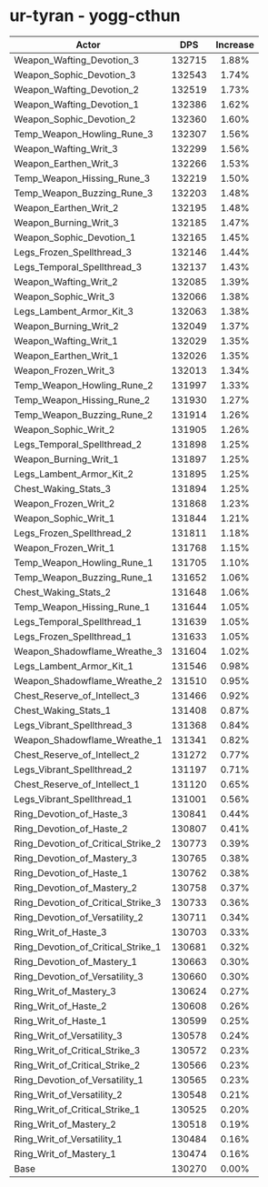 # ur-tyran - yogg-cthun
| Actor | DPS | Increase |
|---|:---:|:---:|
|Weapon_Wafting_Devotion_3|132715|1.88%|
|Weapon_Sophic_Devotion_3|132543|1.74%|
|Weapon_Wafting_Devotion_2|132519|1.73%|
|Weapon_Wafting_Devotion_1|132386|1.62%|
|Weapon_Sophic_Devotion_2|132360|1.60%|
|Temp_Weapon_Howling_Rune_3|132307|1.56%|
|Weapon_Wafting_Writ_3|132299|1.56%|
|Weapon_Earthen_Writ_3|132266|1.53%|
|Temp_Weapon_Hissing_Rune_3|132219|1.50%|
|Temp_Weapon_Buzzing_Rune_3|132203|1.48%|
|Weapon_Earthen_Writ_2|132195|1.48%|
|Weapon_Burning_Writ_3|132185|1.47%|
|Weapon_Sophic_Devotion_1|132165|1.45%|
|Legs_Frozen_Spellthread_3|132146|1.44%|
|Legs_Temporal_Spellthread_3|132137|1.43%|
|Weapon_Wafting_Writ_2|132085|1.39%|
|Weapon_Sophic_Writ_3|132066|1.38%|
|Legs_Lambent_Armor_Kit_3|132063|1.38%|
|Weapon_Burning_Writ_2|132049|1.37%|
|Weapon_Wafting_Writ_1|132029|1.35%|
|Weapon_Earthen_Writ_1|132026|1.35%|
|Weapon_Frozen_Writ_3|132013|1.34%|
|Temp_Weapon_Howling_Rune_2|131997|1.33%|
|Temp_Weapon_Hissing_Rune_2|131930|1.27%|
|Temp_Weapon_Buzzing_Rune_2|131914|1.26%|
|Weapon_Sophic_Writ_2|131905|1.26%|
|Legs_Temporal_Spellthread_2|131898|1.25%|
|Weapon_Burning_Writ_1|131897|1.25%|
|Legs_Lambent_Armor_Kit_2|131895|1.25%|
|Chest_Waking_Stats_3|131894|1.25%|
|Weapon_Frozen_Writ_2|131868|1.23%|
|Weapon_Sophic_Writ_1|131844|1.21%|
|Legs_Frozen_Spellthread_2|131811|1.18%|
|Weapon_Frozen_Writ_1|131768|1.15%|
|Temp_Weapon_Howling_Rune_1|131705|1.10%|
|Temp_Weapon_Buzzing_Rune_1|131652|1.06%|
|Chest_Waking_Stats_2|131648|1.06%|
|Temp_Weapon_Hissing_Rune_1|131644|1.05%|
|Legs_Temporal_Spellthread_1|131639|1.05%|
|Legs_Frozen_Spellthread_1|131633|1.05%|
|Weapon_Shadowflame_Wreathe_3|131604|1.02%|
|Legs_Lambent_Armor_Kit_1|131546|0.98%|
|Weapon_Shadowflame_Wreathe_2|131510|0.95%|
|Chest_Reserve_of_Intellect_3|131466|0.92%|
|Chest_Waking_Stats_1|131408|0.87%|
|Legs_Vibrant_Spellthread_3|131368|0.84%|
|Weapon_Shadowflame_Wreathe_1|131341|0.82%|
|Chest_Reserve_of_Intellect_2|131272|0.77%|
|Legs_Vibrant_Spellthread_2|131197|0.71%|
|Chest_Reserve_of_Intellect_1|131120|0.65%|
|Legs_Vibrant_Spellthread_1|131001|0.56%|
|Ring_Devotion_of_Haste_3|130841|0.44%|
|Ring_Devotion_of_Haste_2|130807|0.41%|
|Ring_Devotion_of_Critical_Strike_2|130773|0.39%|
|Ring_Devotion_of_Mastery_3|130765|0.38%|
|Ring_Devotion_of_Haste_1|130762|0.38%|
|Ring_Devotion_of_Mastery_2|130758|0.37%|
|Ring_Devotion_of_Critical_Strike_3|130733|0.36%|
|Ring_Devotion_of_Versatility_2|130711|0.34%|
|Ring_Writ_of_Haste_3|130703|0.33%|
|Ring_Devotion_of_Critical_Strike_1|130681|0.32%|
|Ring_Devotion_of_Mastery_1|130663|0.30%|
|Ring_Devotion_of_Versatility_3|130660|0.30%|
|Ring_Writ_of_Mastery_3|130624|0.27%|
|Ring_Writ_of_Haste_2|130608|0.26%|
|Ring_Writ_of_Haste_1|130599|0.25%|
|Ring_Writ_of_Versatility_3|130578|0.24%|
|Ring_Writ_of_Critical_Strike_3|130572|0.23%|
|Ring_Writ_of_Critical_Strike_2|130566|0.23%|
|Ring_Devotion_of_Versatility_1|130565|0.23%|
|Ring_Writ_of_Versatility_2|130548|0.21%|
|Ring_Writ_of_Critical_Strike_1|130525|0.20%|
|Ring_Writ_of_Mastery_2|130518|0.19%|
|Ring_Writ_of_Versatility_1|130484|0.16%|
|Ring_Writ_of_Mastery_1|130474|0.16%|
|Base|130270|0.00%|
